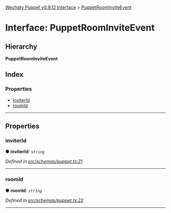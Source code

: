 [Wechaty Puppet v0.9.12 Interface](../README.md) > [PuppetRoomInviteEvent](puppetroominviteevent.md)

# Interface: PuppetRoomInviteEvent

## Hierarchy

**PuppetRoomInviteEvent**

## Index

### Properties

* [inviterId](puppetroominviteevent.md#inviterid)
* [roomId](puppetroominviteevent.md#roomid)

---

## Properties

<a id="inviterid"></a>

###  inviterId

**● inviterId**: *`string`*

*Defined in [src/schemas/puppet.ts:21](https://github.com/wechaty/wechaty-puppet/blob/53150e3/src/schemas/puppet.ts#L21)*

___
<a id="roomid"></a>

###  roomId

**● roomId**: *`string`*

*Defined in [src/schemas/puppet.ts:22](https://github.com/wechaty/wechaty-puppet/blob/53150e3/src/schemas/puppet.ts#L22)*

___


